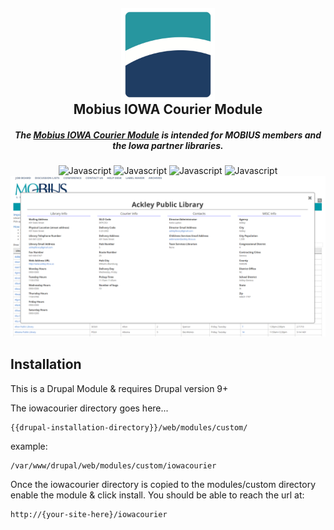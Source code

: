 <div align="center">
<img align="center" style="margin: 100px 0px 0px 0px" height="150" src="img/mobius-mark.jpeg" />
<h2 style="margin-top: 0px;" align="center">Mobius IOWA Courier Module</h2>
<h5 align="center">The
<a href="http://mobiusconsortium.org/iowacourier">Mobius IOWA Courier Module</a>
is intended for MOBIUS members and the Iowa partner libraries.</h5>

<img alt="Javascript" src="https://img.shields.io/badge/php-0E7FBF?logo=php&logoColor=white&style=flat" />
<img alt="Javascript" src="https://img.shields.io/badge/JavaScript-F7DF1E?logo=javascript&logoColor=white&style=flat" />
<img alt="Javascript" src="https://img.shields.io/badge/mysql-25AA25?logo=mysql&logoColor=white&style=flat" />
<img alt="Javascript" src="https://img.shields.io/badge/Drupal-006FB4?logo=drupal&logoColor=white&style=flat" />

<img width="1200" src="img/img.png"/>
</div>

## Installation

This is a Drupal Module & requires Drupal version 9+

The iowacourier directory goes here...

    {{drupal-installation-directory}}/web/modules/custom/

example:

    /var/www/drupal/web/modules/custom/iowacourier

Once the iowacourier directory is copied to the modules/custom directory enable the module & click install.
You should be able to reach the url at:

    http://{your-site-here}/iowacourier
